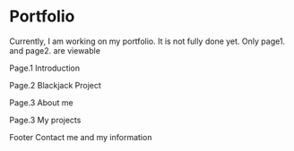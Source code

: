 # Portfolio
Currently, I am working on my portfolio. It is not fully done yet. Only page1. and page2. are viewable

Page.1
Introduction

Page.2
Blackjack Project

Page.3
About me

Page.3
My projects

Footer
Contact me and my information
